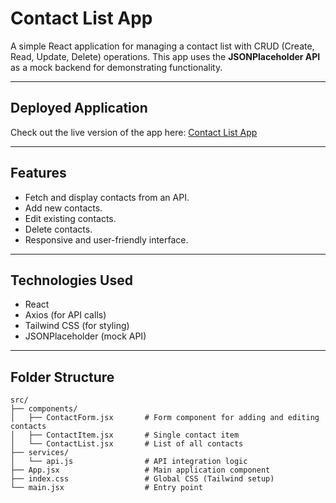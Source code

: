 # **Contact List App**

A simple React application for managing a contact list with CRUD (Create, Read, Update, Delete) operations. This app uses the **JSONPlaceholder API** as a mock backend for demonstrating functionality.

---

## **Deployed Application**

Check out the live version of the app here: [Contact List App](https://rocky9989.github.io/Contact-List/)

---

## **Features**

- Fetch and display contacts from an API.
- Add new contacts.
- Edit existing contacts.
- Delete contacts.
- Responsive and user-friendly interface.

---

## **Technologies Used**

- React
- Axios (for API calls)
- Tailwind CSS (for styling)
- JSONPlaceholder (mock API)

---

## **Folder Structure**

```plaintext
src/
├── components/
│   ├── ContactForm.jsx       # Form component for adding and editing contacts
│   ├── ContactItem.jsx       # Single contact item
│   └── ContactList.jsx       # List of all contacts
├── services/
│   └── api.js                # API integration logic
├── App.jsx                   # Main application component
├── index.css                 # Global CSS (Tailwind setup)
└── main.jsx                  # Entry point
